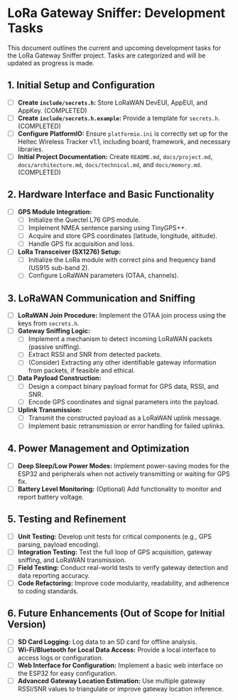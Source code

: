 # LoRa Gateway Sniffer: Development Tasks

This document outlines the current and upcoming development tasks for the LoRa Gateway Sniffer project. Tasks are categorized and will be updated as progress is made.

## 1. Initial Setup and Configuration

-   [ ] **Create `include/secrets.h`:** Store LoRaWAN DevEUI, AppEUI, and AppKey. (COMPLETED)
-   [ ] **Create `include/secrets.h.example`:** Provide a template for `secrets.h`. (COMPLETED)
-   [ ] **Configure PlatformIO:** Ensure `platformio.ini` is correctly set up for the Heltec Wireless Tracker v1.1, including board, framework, and necessary libraries.
-   [ ] **Initial Project Documentation:** Create `README.md`, `docs/project.md`, `docs/architecture.md`, `docs/technical.md`, and `docs/memory.md`. (COMPLETED)

## 2. Hardware Interface and Basic Functionality

-   [ ] **GPS Module Integration:**
    -   [ ] Initialize the Quectel L76 GPS module.
    -   [ ] Implement NMEA sentence parsing using TinyGPS++.
    -   [ ] Acquire and store GPS coordinates (latitude, longitude, altitude).
    -   [ ] Handle GPS fix acquisition and loss.
-   [ ] **LoRa Transceiver (SX1276) Setup:**
    -   [ ] Initialize the LoRa module with correct pins and frequency band (US915 sub-band 2).
    -   [ ] Configure LoRaWAN parameters (OTAA, channels).

## 3. LoRaWAN Communication and Sniffing

-   [ ] **LoRaWAN Join Procedure:** Implement the OTAA join process using the keys from `secrets.h`.
-   [ ] **Gateway Sniffing Logic:**
    -   [ ] Implement a mechanism to detect incoming LoRaWAN packets (passive sniffing).
    -   [ ] Extract RSSI and SNR from detected packets.
    -   [ ] (Consider) Extracting any other identifiable gateway information from packets, if feasible and ethical.
-   [ ] **Data Payload Construction:**
    -   [ ] Design a compact binary payload format for GPS data, RSSI, and SNR.
    -   [ ] Encode GPS coordinates and signal parameters into the payload.
-   [ ] **Uplink Transmission:**
    -   [ ] Transmit the constructed payload as a LoRaWAN uplink message.
    -   [ ] Implement basic retransmission or error handling for failed uplinks.

## 4. Power Management and Optimization

-   [ ] **Deep Sleep/Low Power Modes:** Implement power-saving modes for the ESP32 and peripherals when not actively transmitting or waiting for GPS fix.
-   [ ] **Battery Level Monitoring:** (Optional) Add functionality to monitor and report battery voltage.

## 5. Testing and Refinement

-   [ ] **Unit Testing:** Develop unit tests for critical components (e.g., GPS parsing, payload encoding).
-   [ ] **Integration Testing:** Test the full loop of GPS acquisition, gateway sniffing, and LoRaWAN transmission.
-   [ ] **Field Testing:** Conduct real-world tests to verify gateway detection and data reporting accuracy.
-   [ ] **Code Refactoring:** Improve code modularity, readability, and adherence to coding standards.

## 6. Future Enhancements (Out of Scope for Initial Version)

-   [ ] **SD Card Logging:** Log data to an SD card for offline analysis.
-   [ ] **Wi-Fi/Bluetooth for Local Data Access:** Provide a local interface to access logs or configuration.
-   [ ] **Web Interface for Configuration:** Implement a basic web interface on the ESP32 for easy configuration.
-   [ ] **Advanced Gateway Location Estimation:** Use multiple gateway RSSI/SNR values to triangulate or improve gateway location inference. 